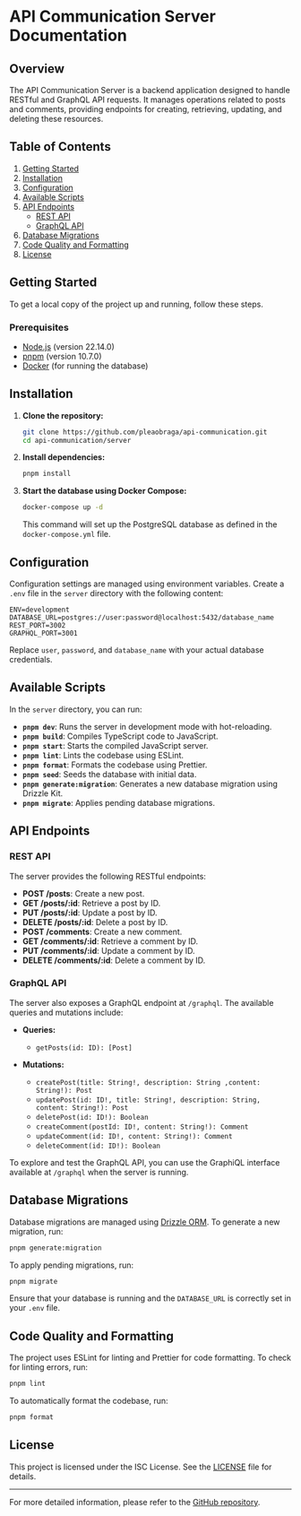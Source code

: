 # API Communication Server Documentation

## Overview

The API Communication Server is a backend application designed to handle RESTful and GraphQL API requests. It manages operations related to posts and comments, providing endpoints for creating, retrieving, updating, and deleting these resources.

## Table of Contents

1. [Getting Started](#getting-started)
2. [Installation](#installation)
3. [Configuration](#configuration)
4. [Available Scripts](#available-scripts)
5. [API Endpoints](#api-endpoints)
   - [REST API](#rest-api)
   - [GraphQL API](#graphql-api)
6. [Database Migrations](#database-migrations)
7. [Code Quality and Formatting](#code-quality-and-formatting)
8. [License](#license)

## Getting Started

To get a local copy of the project up and running, follow these steps.

### Prerequisites

- [Node.js](https://nodejs.org/) (version 22.14.0)
- [pnpm](https://pnpm.io/) (version 10.7.0)
- [Docker](https://www.docker.com/) (for running the database)

## Installation

1. **Clone the repository:**

   ```bash
   git clone https://github.com/pleaobraga/api-communication.git
   cd api-communication/server
   ```

2. **Install dependencies:**

   ```bash
   pnpm install
   ```

3. **Start the database using Docker Compose:**

   ```bash
   docker-compose up -d
   ```

   This command will set up the PostgreSQL database as defined in the `docker-compose.yml` file.

## Configuration

Configuration settings are managed using environment variables. Create a `.env` file in the `server` directory with the following content:

```env
ENV=development
DATABASE_URL=postgres://user:password@localhost:5432/database_name
REST_PORT=3002
GRAPHQL_PORT=3001
```

Replace `user`, `password`, and `database_name` with your actual database credentials.

## Available Scripts

In the `server` directory, you can run:

- **`pnpm dev`**: Runs the server in development mode with hot-reloading.
- **`pnpm build`**: Compiles TypeScript code to JavaScript.
- **`pnpm start`**: Starts the compiled JavaScript server.
- **`pnpm lint`**: Lints the codebase using ESLint.
- **`pnpm format`**: Formats the codebase using Prettier.
- **`pnpm seed`**: Seeds the database with initial data.
- **`pnpm generate:migration`**: Generates a new database migration using Drizzle Kit.
- **`pnpm migrate`**: Applies pending database migrations.

## API Endpoints

### REST API

The server provides the following RESTful endpoints:

- **POST /posts**: Create a new post.
- **GET /posts/:id**: Retrieve a post by ID.
- **PUT /posts/:id**: Update a post by ID.
- **DELETE /posts/:id**: Delete a post by ID.
- **POST /comments**: Create a new comment.
- **GET /comments/:id**: Retrieve a comment by ID.
- **PUT /comments/:id**: Update a comment by ID.
- **DELETE /comments/:id**: Delete a comment by ID.

### GraphQL API

The server also exposes a GraphQL endpoint at `/graphql`. The available queries and mutations include:

- **Queries:**

  - `getPosts(id: ID): [Post]`

- **Mutations:**

  - `createPost(title: String!, description: String ,content: String!): Post`
  - `updatePost(id: ID!, title: String!, description: String, content: String!): Post`
  - `deletePost(id: ID!): Boolean`
  - `createComment(postId: ID!, content: String!): Comment`
  - `updateComment(id: ID!, content: String!): Comment`
  - `deleteComment(id: ID!): Boolean`

To explore and test the GraphQL API, you can use the GraphiQL interface available at `/graphql` when the server is running.

## Database Migrations

Database migrations are managed using [Drizzle ORM](https://github.com/drizzle-team/drizzle-orm). To generate a new migration, run:

```bash
pnpm generate:migration
```

To apply pending migrations, run:

```bash
pnpm migrate
```

Ensure that your database is running and the `DATABASE_URL` is correctly set in your `.env` file.

## Code Quality and Formatting

The project uses ESLint for linting and Prettier for code formatting. To check for linting errors, run:

```bash
pnpm lint
```

To automatically format the codebase, run:

```bash
pnpm format
```

## License

This project is licensed under the ISC License. See the [LICENSE](../LICENSE) file for details.

---

For more detailed information, please refer to the [GitHub repository](https://github.com/pleaobraga/api-communication/tree/main/server).
